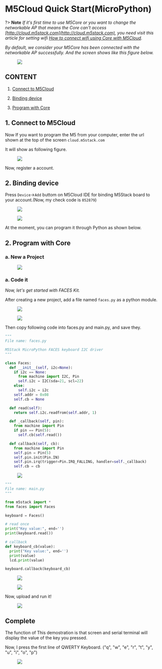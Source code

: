 # M5Cloud Quick Start(MicroPython)

?> **Note** *If it's first time to use M5Core or you want to change the networkable AP that means the Core can't access [http://cloud.m5stack.com](http://cloud.m5stack.com), you need visit this article for setting wifi [How to connect wifi using Core with M5Cloud](/en/related_documents/how_to_connect_wifi_using_core_with_m5cloud).*

*By default, we consider your M5Core has been connected with the networkable AP successfully. And the screen shows like this figure below.*

<figure>
    <img src="assets/img/getting_started_pics/get_started_with_m5cloud/check_code_on_m5stack.png">
</figure>

## CONTENT

1. [Connect to M5Cloud](#connect-to-m5cloud)

2. [Binding device](#binding-device)

3. [Program with Core](#program-with-Core)


## 1. Connect to M5Cloud

Now If you want to program the M5 from your computer, enter the url shown at the top of the screen `cloud.m5stack.com`

It will show as following figure.

<figure>
    <img src="assets/img/getting_started_pics/get_started_with_m5cloud/register_page_m5cloud.png">
</figure>

Now, register a account.

## 2. Binding device

Press `Device`->`Add` buttom on M5Cloud IDE for binding M5Stack board to your account.(Now, my check code is `052879`)

<figure>
    <img src="assets/img/getting_started_pics/get_started_with_m5cloud/webIDE_binding_device_interface.png">
</figure>

<figure>
    <img src="assets/img/getting_started_pics/get_started_with_m5cloud/WebIDE_check_code.png">
</figure>

At the moment, you can program it through Python as shown below.

## 2. Program with Core

### a. New a Project

<figure>
    <img src="assets/img/getting_started_pics/get_started_with_m5cloud/new_a_faces_prj.png">
</figure>

### a. Code it

*Now, let's get started with FACES Kit.*

After creating a new project, add a file named `faces.py` as a python module.

<figure>
    <img src="assets/img/getting_started_pics/get_started_with_m5cloud/add_file.png">
</figure>

<figure>
    <img src="assets/img/getting_started_pics/get_started_with_m5cloud/rename_file.png">
</figure>

Then copy following code into faces.py and main.py, and save they.

```Python
"""
File name: faces.py

M5Stack MicroPython FACES keyboard I2C driver
"""

class Faces:
  def __init__(self, i2c=None):
    if i2c == None:
      from machine import I2C, Pin
      self.i2c = I2C(sda=21, scl=22)
    else:
      self.i2c = i2c
    self.addr = 0x08
    self.cb = None

  def read(self):
    return self.i2c.readfrom(self.addr, 1)

  def _callback(self, pin):
    from machine import Pin
    if pin == Pin(5):
      self.cb(self.read())

  def callback(self, cb):
    from machine import Pin
    self.pin = Pin(5)
    self.pin.init(Pin.IN)
    self.pin.irq(trigger=Pin.IRQ_FALLING, handler=self._callback)
    self.cb = cb
```

<figure>
    <img src="assets/img/getting_started_pics/get_started_with_m5cloud/faces_py_file.png">
</figure>


```Python
"""
File name: main.py
"""

from m5stack import *
from faces import Faces

keyboard = Faces()

# read once
print("Key value:", end='')
print(keyboard.read())

# callback
def keyboard_cb(value):
  print("Key value:", end='')
  print(value)
  lcd.print(value)

keyboard.callback(keyboard_cb)
```

<figure>
    <img src="assets/img/getting_started_pics/get_started_with_m5cloud/final_result.png">
</figure>

<figure>
    <img src="assets/img/getting_started_pics/get_started_with_m5cloud/save_file.png">
</figure>


Now, upload and run it!

<figure>
    <img src="assets/img/getting_started_pics/get_started_with_m5cloud/upload_it.png">
</figure>

## Complete

The function of This demostration is that screen and serial terminal will display the value of the key you pressed.

Now, I press the first line of QWERTY Keyboard. ("q", "w", "e", "r", "t", "y", "u", "i", "o", "p")

<figure>
    <img src="assets/img/getting_started_pics/get_started_with_m5cloud/result.png">
</figure>